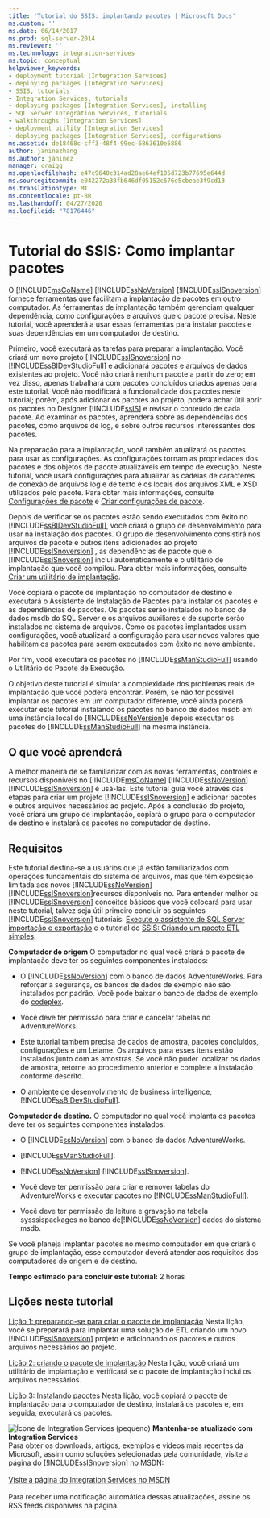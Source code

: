 ```yaml
---
title: 'Tutorial do SSIS: implantando pacotes | Microsoft Docs'
ms.custom: ''
ms.date: 06/14/2017
ms.prod: sql-server-2014
ms.reviewer: ''
ms.technology: integration-services
ms.topic: conceptual
helpviewer_keywords:
- deployment tutorial [Integration Services]
- deploying packages [Integration Services]
- SSIS, tutorials
- Integration Services, tutorials
- deploying packages [Integration Services], installing
- SQL Server Integration Services, tutorials
- walkthroughs [Integration Services]
- deployment utility [Integration Services]
- deploying packages [Integration Services], configurations
ms.assetid: de18468c-cff3-48f4-99ec-6863610e5886
author: janinezhang
ms.author: janinez
manager: craigg
ms.openlocfilehash: e47c9640c314ad28ae64ef105d723b77695e644d
ms.sourcegitcommit: e042272a38fb646df05152c676e5cbeae3f9cd13
ms.translationtype: MT
ms.contentlocale: pt-BR
ms.lasthandoff: 04/27/2020
ms.locfileid: "78176446"
---
```

# <a name="ssis-tutorial-deploying-packages"></a>Tutorial do SSIS: Como implantar pacotes
  O [!INCLUDE[msCoName](../includes/msconame-md.md)] [!INCLUDE[ssNoVersion](../includes/ssnoversion-md.md)] [!INCLUDE[ssISnoversion](../includes/ssisnoversion-md.md)] fornece ferramentas que facilitam a implantação de pacotes em outro computador. As ferramentas de implantação também gerenciam qualquer dependência, como configurações e arquivos que o pacote precisa. Neste tutorial, você aprenderá a usar essas ferramentas para instalar pacotes e suas dependências em um computador de destino.

 Primeiro, você executará as tarefas para preparar a implantação. Você criará um novo projeto [!INCLUDE[ssISnoversion](../includes/ssisnoversion-md.md)] no [!INCLUDE[ssBIDevStudioFull](../includes/ssbidevstudiofull-md.md)] e adicionará pacotes e arquivos de dados existentes ao projeto. Você não criará nenhum pacote a partir do zero; em vez disso, apenas trabalhará com pacotes concluídos criados apenas para este tutorial. Você não modificará a funcionalidade dos pacotes neste tutorial; porém, após adicionar os pacotes ao projeto, poderá achar útil abrir os pacotes no Designer [!INCLUDE[ssIS](../includes/ssis-md.md)] e revisar o conteúdo de cada pacote. Ao examinar os pacotes, aprenderá sobre as dependências dos pacotes, como arquivos de log, e sobre outros recursos interessantes dos pacotes.

 Na preparação para a implantação, você também atualizará os pacotes para usar as configurações. As configurações tornam as propriedades dos pacotes e dos objetos de pacote atualizáveis em tempo de execução. Neste tutorial, você usará configurações para atualizar as cadeias de caracteres de conexão de arquivos log e de texto e os locais dos arquivos XML e XSD utilizados pelo pacote. Para obter mais informações, consulte [Configurações de pacote](../../2014/integration-services/package-configurations.md) e [Criar configurações de pacote](../../2014/integration-services/create-package-configurations.md).

 Depois de verificar se os pacotes estão sendo executados com êxito no [!INCLUDE[ssBIDevStudioFull](../includes/ssbidevstudiofull-md.md)], você criará o grupo de desenvolvimento para usar na instalação dos pacotes. O grupo de desenvolvimento consistirá nos arquivos de pacote e outros itens adicionados ao projeto [!INCLUDE[ssISnoversion](../includes/ssisnoversion-md.md)] , as dependências de pacote que o [!INCLUDE[ssISnoversion](../includes/ssisnoversion-md.md)] inclui automaticamente e o utilitário de implantação que você compilou. Para obter mais informações, consulte [Criar um utilitário de implantação](../../2014/integration-services/create-a-deployment-utility.md).

 Você copiará o pacote de implantação no computador de destino e executará o Assistente de Instalação de Pacotes para instalar os pacotes e as dependências de pacotes. Os pacotes serão instalados no banco de dados msdb do SQL Server e os arquivos auxiliares e de suporte serão instalados no sistema de arquivos. Como os pacotes implantados usam configurações, você atualizará a configuração para usar novos valores que habilitam os pacotes para serem executados com êxito no novo ambiente.

 Por fim, você executará os pacotes no [!INCLUDE[ssManStudioFull](../includes/ssmanstudiofull-md.md)] usando o Utilitário do Pacote de Execução.

 O objetivo deste tutorial é simular a complexidade dos problemas reais de implantação que você poderá encontrar. Porém, se não for possível implantar os pacotes em um computador diferente, você ainda poderá executar este tutorial instalando os pacotes no banco de dados msdb em uma instância local do [!INCLUDE[ssNoVersion](../includes/ssnoversion-md.md)]e depois executar os pacotes do [!INCLUDE[ssManStudioFull](../includes/ssmanstudiofull-md.md)] na mesma instância.

## <a name="what-you-will-learn"></a>O que você aprenderá
 A melhor maneira de se familiarizar com as novas ferramentas, controles e recursos disponíveis no [!INCLUDE[msCoName](../includes/msconame-md.md)] [!INCLUDE[ssNoVersion](../includes/ssnoversion-md.md)] [!INCLUDE[ssISnoversion](../includes/ssisnoversion-md.md)] é usá-las. Este tutorial guia você através das etapas para criar um projeto [!INCLUDE[ssISnoversion](../includes/ssisnoversion-md.md)] e adicionar pacotes e outros arquivos necessários ao projeto. Após a conclusão do projeto, você criará um grupo de implantação, copiará o grupo para o computador de destino e instalará os pacotes no computador de destino.

## <a name="requirements"></a>Requisitos
 Este tutorial destina-se a usuários que já estão familiarizados com operações fundamentais do sistema de arquivos, mas que têm exposição limitada aos novos [!INCLUDE[ssNoVersion](../includes/ssnoversion-md.md)] [!INCLUDE[ssISnoversion](../includes/ssisnoversion-md.md)]recursos disponíveis no. Para entender melhor os [!INCLUDE[ssISnoversion](../includes/ssisnoversion-md.md)] conceitos básicos que você colocará para usar neste tutorial, talvez seja útil primeiro concluir os seguintes [!INCLUDE[ssISnoversion](../includes/ssisnoversion-md.md)] tutoriais: [Execute o assistente de SQL Server importação e exportação](import-export-data/start-the-sql-server-import-and-export-wizard.md) e o tutorial do [SSIS: Criando um pacote ETL simples](../integration-services/ssis-how-to-create-an-etl-package.md).

 **Computador de origem** O computador no qual você criará o pacote de implantação deve ter os seguintes componentes instalados:

-   O [!INCLUDE[ssNoVersion](../includes/ssnoversion-md.md)] com o banco de dados AdventureWorks. Para reforçar a segurança, os bancos de dados de exemplo não são instalados por padrão. Você pode baixar o banco de dados de exemplo do [codeplex](https://msftdbprodsamples.codeplex.com/releases/view/125550).

-   Você deve ter permissão para criar e cancelar tabelas no AdventureWorks.

-   Este tutorial também precisa de dados de amostra, pacotes concluídos, configurações e um Leiame. Os arquivos para esses itens estão instalados junto com as amostras. Se você não puder localizar os dados de amostra, retorne ao procedimento anterior e complete a instalação conforme descrito.

-   O ambiente de desenvolvimento de business intelligence, [!INCLUDE[ssBIDevStudioFull](../includes/ssbidevstudiofull-md.md)].

 **Computador de destino.** O computador no qual você implanta os pacotes deve ter os seguintes componentes instalados:

-   O [!INCLUDE[ssNoVersion](../includes/ssnoversion-md.md)] com o banco de dados AdventureWorks.

-   [!INCLUDE[ssManStudioFull](../includes/ssmanstudiofull-md.md)].

-   [!INCLUDE[ssNoVersion](../includes/ssnoversion-md.md)] [!INCLUDE[ssISnoversion](../includes/ssisnoversion-md.md)].

-   Você deve ter permissão para criar e remover tabelas do AdventureWorks e executar pacotes no [!INCLUDE[ssManStudioFull](../includes/ssmanstudiofull-md.md)].

-   Você deve ter permissão de leitura e gravação na tabela sysssispackages no banco de[!INCLUDE[ssNoVersion](../includes/ssnoversion-md.md)] dados do sistema msdb.

 Se você planeja implantar pacotes no mesmo computador em que criará o grupo de implantação, esse computador deverá atender aos requisitos dos computadores de origem e de destino.

 **Tempo estimado para concluir este tutorial:** 2 horas

## <a name="lessons-in-this-tutorial"></a>Lições neste tutorial
 [Lição 1: preparando-se para criar o pacote de implantação](../integration-services/lesson-1-preparing-to-create-the-deployment-bundle.md) Nesta lição, você se preparará para implantar uma solução de ETL criando um novo [!INCLUDE[ssISnoversion](../includes/ssisnoversion-md.md)] projeto e adicionando os pacotes e outros arquivos necessários ao projeto.

 [Lição 2: criando o pacote de implantação](../integration-services/lesson-2-create-the-deployment-bundle-in-ssis.md) Nesta lição, você criará um utilitário de implantação e verificará se o pacote de implantação inclui os arquivos necessários.

 [Lição 3: Instalando pacotes](../integration-services/lesson-3-install-ssis-package.md) Nesta lição, você copiará o pacote de implantação para o computador de destino, instalará os pacotes e, em seguida, executará os pacotes.

![Ícone de Integration Services (pequeno)](media/dts-16.gif "Ícone do Integration Services (pequeno)")  **Mantenha-se atualizado com Integration Services**<br /> Para obter os downloads, artigos, exemplos e vídeos mais recentes da Microsoft, assim como soluções selecionadas pela comunidade, visite a página do [!INCLUDE[ssISnoversion](../includes/ssisnoversion-md.md)] no MSDN:<br /><br /> [Visite a página do Integration Services no MSDN](https://go.microsoft.com/fwlink/?LinkId=136655)<br /><br /> Para receber uma notificação automática dessas atualizações, assine os RSS feeds disponíveis na página.

